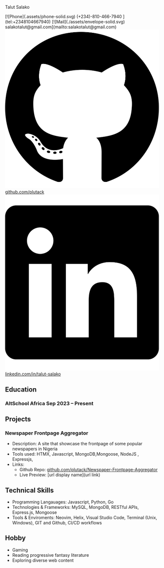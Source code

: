 <link rel="stylesheet"  href="./style.css">

<span class="name">Talut Salako</span>

<span class="basic-information">
[![Phone](.assets/phone-solid.svg) (+234)-810-466-7940 ](tel:+2348104667940)
[![Mail](./assets/envelope-solid.svg) salakotalut@gmail.com](mailto:salakotalut@gmail.com)
<a href="https://github.com/plutack" target="_blank">
  <img src="./assets/github.svg" alt="GitHub" /> github.com/plutack
</a>
<a href="https://www.linkedin.com/in/talut-salako/" target="_blank">
  <img src="./assets/linkedin.svg" alt="LinkedIn" /> linkedin.com/in/talut-salako
</a>
</span>

## Education

### AltSchool Africa  <span class="time">Sep 2023 – Present</span>

## Projects

### Newspaper Frontpage Aggregator  
- Description: A site that showcase the frontpage of some popular newspapers in Nigeria
- Tools used: HTMX, Javascript, MongoDB,Mongoose, NodeJS , Expressjs, 
- Links:
    - Github Repo: [github.com/plutack/Newspaper-Frontpage-Aggregator ](https://github.com/plutack/Newspaper-Frontpage-Aggregator)
    - Live Preview: [url display name](url link)

## Technical Skills
- Programming Langauages: Javascript, Python, Go
- Technologies & Frameworks: MySQL, MongoDB, RESTful APIs, Express.js, Mongoose
- Tools & Enviroments: Neovim, Helix, Visual Studio Code, Terminal (Unix, Windows), GIT and Github, CI/CD workflows

## Hobby
- Gaming
- Reading progressive fantasy literature
- Exploring diverse web content

